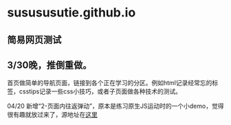 # susususutie.github.io
简易网页测试
---
## 3/30晚，推倒重做。
首页做简单的导航页面，链接到各个正在学习的分区。例如html记录经常忘的标签，csstips记录一些css小技巧，或者子页面做各种技术的测试。

04/20
新增“2-页面内往返弹动”，原本是练习原生JS运动时的一个小demo，觉得很有趣就放过来了，源地址在[这里](https://github.com/susususutie/Practice/tree/master/004-JS/02-Move/10-%E9%A1%B5%E9%9D%A2%E5%86%85%E5%BE%80%E8%BF%94%E5%BC%B9%E5%8A%A8)

